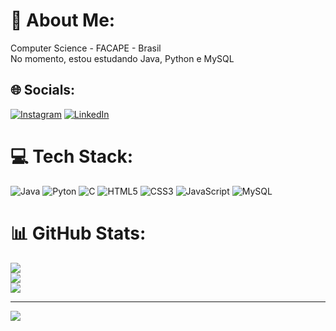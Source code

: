 # 💫 About Me:
Computer Science - FACAPE - Brasil<br>No momento, estou estudando Java, Python e MySQL


## 🌐 Socials:
[![Instagram](https://img.shields.io/badge/Instagram-%23E4405F.svg?logo=Instagram&logoColor=white)](https://instagram.com/gab_lr) [![LinkedIn](https://img.shields.io/badge/LinkedIn-%230077B5.svg?logo=linkedin&logoColor=white)](https://www.linkedin.com/in/gab-lr/) 

# 💻 Tech Stack:
![Java](https://img.shields.io/badge/java-%23ED8B00.svg?style=for-the-badge&logo=openjdk&logoColor=white) ![Pyton](https://img.shields.io/badge/python-3670A0?style=for-the-badge&logo=python&logoColor=ffdd54)  ![C](https://img.shields.io/badge/c-%2300599C.svg?style=for-the-badge&logo=c&logoColor=white) ![HTML5](https://img.shields.io/badge/html5-%23E34F26.svg?style=for-the-badge&logo=html5&logoColor=white) ![CSS3](https://img.shields.io/badge/css3-%231572B6.svg?style=for-the-badge&logo=css3&logoColor=white) ![JavaScript](https://img.shields.io/badge/javascript-%23323330.svg?style=for-the-badge&logo=javascript&logoColor=%23F7DF1E) ![MySQL](https://img.shields.io/badge/mysql-4479A1.svg?style=for-the-badge&logo=mysql&logoColor=white)
# 📊 GitHub Stats:
![](https://github-readme-stats.vercel.app/api?username=gabs-hub&theme=gotham&hide_border=false&include_all_commits=false&count_private=false)<br/>
![](https://github-readme-streak-stats.herokuapp.com/?user=gabs-hub&theme=gotham&hide_border=false)<br/>
![](https://github-readme-stats.vercel.app/api/top-langs/?username=gabs-hub&theme=gotham&hide_border=false&include_all_commits=false&count_private=false&layout=compact)

---
[![](https://visitcount.itsvg.in/api?id=gabs-hub&icon=0&color=0)](https://visitcount.itsvg.in)
